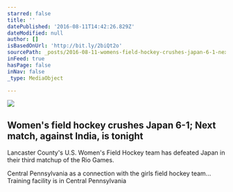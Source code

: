 ```yaml
---
starred: false
title: ''
datePublished: '2016-08-11T14:42:26.829Z'
dateModified: null
author: []
isBasedOnUrl: 'http://bit.ly/2biQt2o'
sourcePath: _posts/2016-08-11-womens-field-hockey-crushes-japan-6-1-next-match-against.md
inFeed: true
hasPage: false
inNav: false
_type: MediaObject

---
```

<article style=""><img src="http://www.wgal.com/image/view/-/41133866/highRes/1/-/maxh/630/maxw/1200/-/fus3jdz/-/8-10-16-usa-field-hockey-2-jpg.jpg" /><h1>Women's field hockey crushes Japan 6-1; Next match, against India, is tonight</h1><p>Lancaster County's U.S. Women's Field Hockey team has defeated Japan in their third matchup of the Rio Games.</p></article>

Central Pennsylvania as a connection with the girls field hockey team... Training facility is in Central Pennsylvania